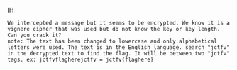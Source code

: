 IH

    We intercepted a message but it seems to be encrypted. We know it is a vignere cipher that was used but do not know the key or key length. Can you crack it?
    note: The text has been changed to lowercase and only alphabetical letters were used. The text is in the English language. search "jctfv" in the decrypted text to find the flag. It will be between two "jctfv" tags. ex: jctfvflagherejctfv = jctfv{flaghere}
